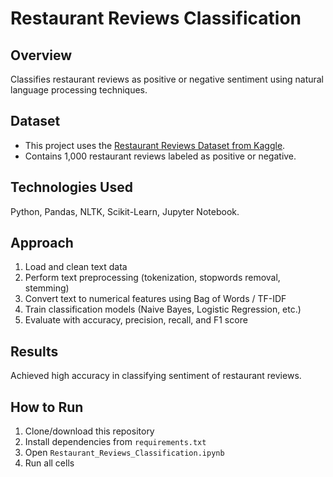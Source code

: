 # Restaurant Reviews Classification

## Overview
Classifies restaurant reviews as positive or negative sentiment using natural language processing techniques.

## Dataset
- This project uses the [Restaurant Reviews Dataset from Kaggle](https://www.kaggle.com/ishanshrivastava/restaurant-reviews).
- Contains 1,000 restaurant reviews labeled as positive or negative.

## Technologies Used
Python, Pandas, NLTK, Scikit-Learn, Jupyter Notebook.

## Approach
1. Load and clean text data  
2. Perform text preprocessing (tokenization, stopwords removal, stemming)  
3. Convert text to numerical features using Bag of Words / TF-IDF  
4. Train classification models (Naive Bayes, Logistic Regression, etc.)  
5. Evaluate with accuracy, precision, recall, and F1 score  

## Results
Achieved high accuracy in classifying sentiment of restaurant reviews.

## How to Run
1. Clone/download this repository  
2. Install dependencies from `requirements.txt`  
3. Open `Restaurant_Reviews_Classification.ipynb`  
4. Run all cells
